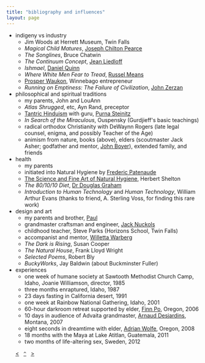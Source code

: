 ```yaml
---
title: "bibliography and influences"
layout: page
---
```


- indigeny vs industry 
    - Jim Woods at Herrett Museum, Twin Falls
    - _Magical Child Matures_, [Joseph Chilton Pearce](http://www.ttfuture.org/jcp/front)
    - _The Songlines_, Bruce Chatwin
    - _The Continuum Concept_, [Jean Liedloff](http://continuum-concept.org)
    - _Ishmael_, [Daniel Quinn](http://ishmael.org)
    - _Where White Men Fear to Tread_, [Russel Means](http://www.russellmeansfreedom.com/)
    - [Prosper Waukon](http://waukonassociates.com/), Winnebago entrepreneur
    - _Running on Emptiness: The Failure of Civilization_, [John Zerzan](http://www.johnzerzan.net/)
- philosophical and spiritual traditions 
    - my parents, John and LouAnn
    - _Atlas Shrugged_, etc, Ayn Rand, preceptor
    - [Tantric Hinduism](http://hohmpress.com/books-hohm-press/alchemy-transformation-book.html) with guru, [Purna Steinitz](http://goo.gl/dEcMwg)
    - _In Search of the Miraculous_, Ouspensky (Gurdjieff's basic teachings)
    - radical orthodox Christianity with DeWaynn Rogers (late legal counsel, enigma, and possibly Teacher of the Age)
    - animism from nature, books (above), elders (scoutmaster Jack Asher; godfather and mentor, [John Boyer](http://boyerjewelry.com)), extended family, and friends
- health
    - my parents
    - initiated into Natural Hygiene by [Frederic Patenaude](http://fredericpatenaude.com)
    -  [The Science and Fine Art of Natural Hygiene](https://www.dropbox.com/sh/5asoextbr2sa7hv/tx-W0bDql7), Herbert Shelton
    - _The 80/10/10 Diet_, [Dr Douglas Graham](http://foodnsport.com)
    - _Introduction to Human Technology_ and _Human Technology_, William Arthur Evans (thanks to friend, A. Sterling Voss, for finding this rare work)
- design and art 
    - my parents and brother, [Paul](http://blacklabworld.com)
    - grandmaster craftsman and engineer, [Jack Nuckols](http://rockcreekmetalcraft.com)
    - childhood teacher, Steve Parks (Horizons School, Twin Falls)
    - accompanist and mentor, [Willetta Warberg](http://willettawarberg.com)
    - _The Dark is Rising_, Susan Cooper
    - _The Natural House_, Frank Lloyd Wright
    - _Selected Poems_, Robert Bly 
    - _BuckyWorks_, Jay Baldwin (about Buckminster Fuller)
- experiences
    - one week of humane society at Sawtooth Methodist Church Camp, Idaho, Joanie Williamson, director, 1985
    - three months enraptured, Idaho, 1987
    - 23 days fasting in California desert, 1991
    - one week at Rainbow National Gathering, Idaho, 2001
    - 60-hour darkroom retreat supported by elder, [Finn Po](http://www.efn.org/~finnpo/info.html), Oregon, 2006
    - 10 days in audience of Advaita grandmaster, [Arnaud Desjardins](http://arnauddesjardinsdvds.com), Montana, 2007
    - eight seconds in dreamtime with elder, [Adrian Wolfe](http://www.efn.org/~wolfe/), Oregon, 2008
    - 18 months with the Maya at Lake Atitlan, Guatemala, 2011
    - two months of life-altering sex, Sweden, 2012

&nbsp;&nbsp;&nbsp;&nbsp;&nbsp;&nbsp;[&lt;](../faq/)&nbsp;&nbsp;&nbsp;[`^`](../)&nbsp;&nbsp;&nbsp;[&gt;](../acknowledgments/)
